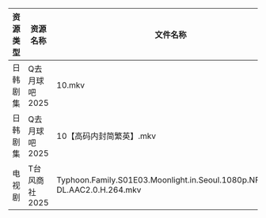 | 资源类型 | 资源名称      | 文件名称                                                                      | 分享链接                                | 更新时间                |
| ---- | --------- | ------------------------------------------------------------------------- | ----------------------------------- | ------------------- |
| 日韩剧集 | Q去月球吧2025 | 10.mkv                                                                    | https://pan.quark.cn/s/a1632c441381 | 2025-10-19 12:24:16 |
| 日韩剧集 | Q去月球吧2025 | 10【高码内封简繁英】.mkv                                                           | https://pan.quark.cn/s/a1632c441381 | 2025-10-19 12:24:13 |
| 电视剧  | T台风商社2025 | Typhoon.Family.S01E03.Moonlight.in.Seoul.1080p.NF.WEB-DL.AAC2.0.H.264.mkv | https://pan.quark.cn/s/40f858c07981 | 2025-10-19 01:24:45 |
